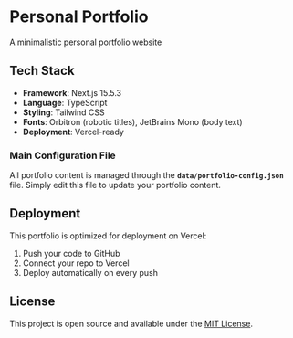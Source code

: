 # Personal Portfolio
A minimalistic personal portfolio website 

##  Tech Stack

- **Framework**: Next.js 15.5.3
- **Language**: TypeScript
- **Styling**: Tailwind CSS
- **Fonts**: Orbitron (robotic titles), JetBrains Mono (body text)
- **Deployment**: Vercel-ready


### Main Configuration File

All portfolio content is managed through the **`data/portfolio-config.json`** file. Simply edit this file to update your portfolio content.

##  Deployment

This portfolio is optimized for deployment on Vercel:

1. Push your code to GitHub
2. Connect your repo to Vercel
3. Deploy automatically on every push

##  License

This project is open source and available under the [MIT License](LICENSE).